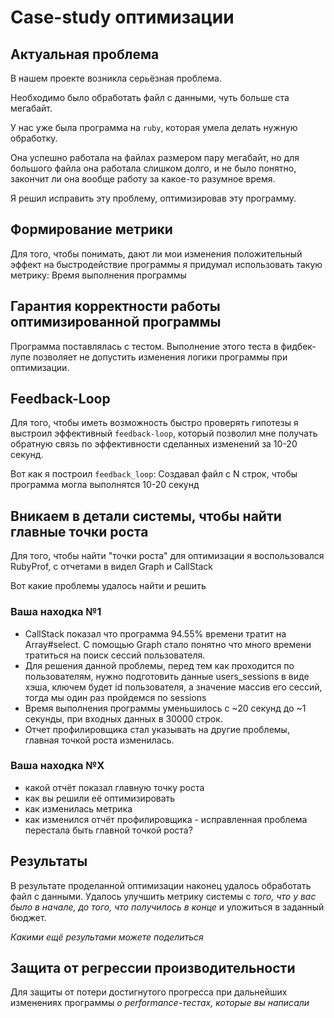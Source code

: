 # Case-study оптимизации

## Актуальная проблема
В нашем проекте возникла серьёзная проблема.

Необходимо было обработать файл с данными, чуть больше ста мегабайт.

У нас уже была программа на `ruby`, которая умела делать нужную обработку.

Она успешно работала на файлах размером пару мегабайт, но для большого файла она работала слишком долго, и не было понятно, закончит ли она вообще работу за какое-то разумное время.

Я решил исправить эту проблему, оптимизировав эту программу.

## Формирование метрики
Для того, чтобы понимать, дают ли мои изменения положительный эффект на быстродействие программы я придумал использовать такую метрику: Время выполнения программы

## Гарантия корректности работы оптимизированной программы
Программа поставлялась с тестом. Выполнение этого теста в фидбек-лупе позволяет не допустить изменения логики программы при оптимизации.

## Feedback-Loop
Для того, чтобы иметь возможность быстро проверять гипотезы я выстроил эффективный `feedback-loop`, который позволил мне получать обратную связь по эффективности сделанных изменений за 10-20 секунд.

Вот как я построил `feedback_loop`: Создавал файл с N строк, чтобы программа могла выполнятся 10-20 секунд

## Вникаем в детали системы, чтобы найти главные точки роста
Для того, чтобы найти "точки роста" для оптимизации я воспользовался RubyProf, с отчетами в видел Graph и CallStack

Вот какие проблемы удалось найти и решить

### Ваша находка №1
- CallStack показал что программа 94.55% времени тратит на Array#select. С помощью Graph стало понятно что много времени тратиться на поиск сессий пользователя.
- Для решения данной проблемы, перед тем как проходится по пользователям, нужно подготовить данные users_sessions в виде хэша, ключем будет id пользователя, а значение массив его сессий, тогда мы один раз пройдемся по sessions
- Время выполнения программы уменьшилось с ~20 секунд до ~1 секунды, при входных данных в 30000 строк.
- Отчет профилировщика стал указывать на другие проблемы, главная точкой роста изменилась.

### Ваша находка №X
- какой отчёт показал главную точку роста
- как вы решили её оптимизировать
- как изменилась метрика
- как изменился отчёт профилировщика - исправленная проблема перестала быть главной точкой роста?

## Результаты
В результате проделанной оптимизации наконец удалось обработать файл с данными.
Удалось улучшить метрику системы с *того, что у вас было в начале, до того, что получилось в конце* и уложиться в заданный бюджет.

*Какими ещё результами можете поделиться*

## Защита от регрессии производительности
Для защиты от потери достигнутого прогресса при дальнейших изменениях программы *о performance-тестах, которые вы написали*

